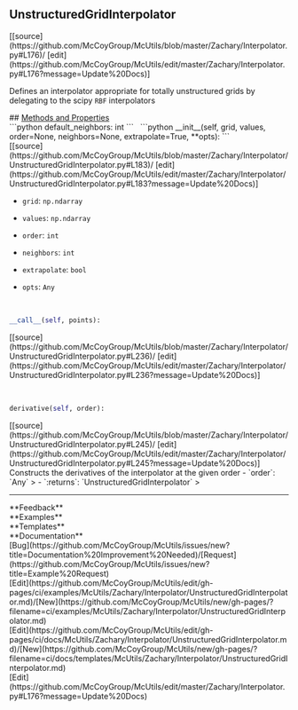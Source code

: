 ## <a id="McUtils.Zachary.Interpolator.UnstructuredGridInterpolator">UnstructuredGridInterpolator</a> 

<div class="docs-source-link" markdown="1">
[[source](https://github.com/McCoyGroup/McUtils/blob/master/Zachary/Interpolator.py#L176)/
[edit](https://github.com/McCoyGroup/McUtils/edit/master/Zachary/Interpolator.py#L176?message=Update%20Docs)]
</div>

Defines an interpolator appropriate for totally unstructured grids by
delegating to the scipy `RBF` interpolators







<div class="collapsible-section">
 <div class="collapsible-section collapsible-section-header" markdown="1">
## <a class="collapse-link" data-toggle="collapse" href="#methods" markdown="1"> Methods and Properties</a> <a class="float-right" data-toggle="collapse" href="#methods"><i class="fa fa-chevron-down"></i></a>
 </div>
 <div class="collapsible-section collapsible-section-body collapse show" id="methods" markdown="1">
 ```python
default_neighbors: int
```
<a id="McUtils.Zachary.Interpolator.UnstructuredGridInterpolator.__init__" class="docs-object-method">&nbsp;</a> 
```python
__init__(self, grid, values, order=None, neighbors=None, extrapolate=True, **opts): 
```
<div class="docs-source-link" markdown="1">
[[source](https://github.com/McCoyGroup/McUtils/blob/master/Zachary/Interpolator/UnstructuredGridInterpolator.py#L183)/
[edit](https://github.com/McCoyGroup/McUtils/edit/master/Zachary/Interpolator/UnstructuredGridInterpolator.py#L183?message=Update%20Docs)]
</div>

  - `grid`: `np.ndarray`
    > 
  - `values`: `np.ndarray`
    > 
  - `order`: `int`
    > 
  - `neighbors`: `int`
    > 
  - `extrapolate`: `bool`
    > 
  - `opts`: `Any`
    >


<a id="McUtils.Zachary.Interpolator.UnstructuredGridInterpolator.__call__" class="docs-object-method">&nbsp;</a> 
```python
__call__(self, points): 
```
<div class="docs-source-link" markdown="1">
[[source](https://github.com/McCoyGroup/McUtils/blob/master/Zachary/Interpolator/UnstructuredGridInterpolator.py#L236)/
[edit](https://github.com/McCoyGroup/McUtils/edit/master/Zachary/Interpolator/UnstructuredGridInterpolator.py#L236?message=Update%20Docs)]
</div>


<a id="McUtils.Zachary.Interpolator.UnstructuredGridInterpolator.derivative" class="docs-object-method">&nbsp;</a> 
```python
derivative(self, order): 
```
<div class="docs-source-link" markdown="1">
[[source](https://github.com/McCoyGroup/McUtils/blob/master/Zachary/Interpolator/UnstructuredGridInterpolator.py#L245)/
[edit](https://github.com/McCoyGroup/McUtils/edit/master/Zachary/Interpolator/UnstructuredGridInterpolator.py#L245?message=Update%20Docs)]
</div>
Constructs the derivatives of the interpolator at the given order
  - `order`: `Any`
    > 
  - `:returns`: `UnstructuredGridInterpolator`
    >
 </div>
</div>












---


<div markdown="1" class="text-secondary">
<div class="container">
  <div class="row">
   <div class="col" markdown="1">
**Feedback**   
</div>
   <div class="col" markdown="1">
**Examples**   
</div>
   <div class="col" markdown="1">
**Templates**   
</div>
   <div class="col" markdown="1">
**Documentation**   
</div>
   <div class="col" markdown="1">
   
</div>
   <div class="col" markdown="1">
   
</div>
   <div class="col" markdown="1">
   
</div>
</div>
  <div class="row">
   <div class="col" markdown="1">
[Bug](https://github.com/McCoyGroup/McUtils/issues/new?title=Documentation%20Improvement%20Needed)/[Request](https://github.com/McCoyGroup/McUtils/issues/new?title=Example%20Request)   
</div>
   <div class="col" markdown="1">
[Edit](https://github.com/McCoyGroup/McUtils/edit/gh-pages/ci/examples/McUtils/Zachary/Interpolator/UnstructuredGridInterpolator.md)/[New](https://github.com/McCoyGroup/McUtils/new/gh-pages/?filename=ci/examples/McUtils/Zachary/Interpolator/UnstructuredGridInterpolator.md)   
</div>
   <div class="col" markdown="1">
[Edit](https://github.com/McCoyGroup/McUtils/edit/gh-pages/ci/docs/McUtils/Zachary/Interpolator/UnstructuredGridInterpolator.md)/[New](https://github.com/McCoyGroup/McUtils/new/gh-pages/?filename=ci/docs/templates/McUtils/Zachary/Interpolator/UnstructuredGridInterpolator.md)   
</div>
   <div class="col" markdown="1">
[Edit](https://github.com/McCoyGroup/McUtils/edit/master/Zachary/Interpolator.py#L176?message=Update%20Docs)   
</div>
   <div class="col" markdown="1">
   
</div>
   <div class="col" markdown="1">
   
</div>
   <div class="col" markdown="1">
   
</div>
</div>
</div>
</div>